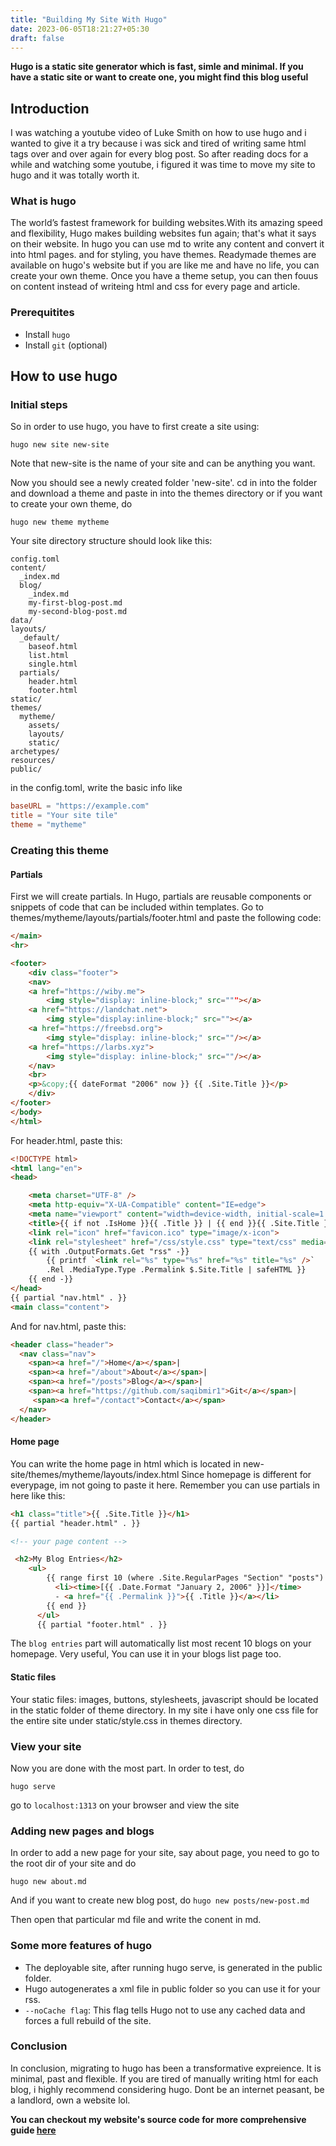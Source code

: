 ```yaml
---
title: "Building My Site With Hugo"
date: 2023-06-05T18:21:27+05:30
draft: false
---
```


**Hugo is a static site generator which is fast, simle and minimal. If you have a static site or want to create one, you might find this blog useful**

## Introduction
I was watching a youtube video of Luke Smith on how to use hugo and i wanted to give it a try because i was sick and tired of writing same html tags over and over again
for every blog post. So after reading docs for a while and watching some youtube, i figured it was time to move my site to hugo and it was totally worth it.

### What is hugo
The world’s fastest framework for building websites.With its amazing speed and flexibility, Hugo makes building websites fun again; that's what it says on their website. In hugo you 
can use md to write any content and convert it into html pages. and for styling, you have themes. Readymade themes are available on hugo's website but if you are like me and have no life, you 
can create your own theme. Once you have a theme setup, you can then fouus on content instead of writeing html and css for every page and article.

### Prerequitites
- Install ```hugo```
- Install ```git``` (optional)

## How to use hugo

### Initial steps

So in order to use hugo, you have to first create a site using:
```shell
hugo new site new-site
```
Note that new-site is the name of your site and can be anything you want.

Now you should see a newly created folder 'new-site'. cd in into the folder and download a theme and paste in into the themes directory or if you want to create your own theme, do
```shell
hugo new theme mytheme
```

Your site directory structure should look like this:
```shell
config.toml
content/
  _index.md
  blog/
    _index.md
    my-first-blog-post.md
    my-second-blog-post.md
data/
layouts/
  _default/
    baseof.html
    list.html
    single.html
  partials/
    header.html
    footer.html
static/
themes/
  mytheme/
    assets/
    layouts/
    static/
archetypes/
resources/
public/

```
in the config.toml, write the basic info like
```toml
baseURL = "https://example.com"
title = "Your site tile"
theme = "mytheme"

```

### Creating this theme
#### Partials
First we will create partials. In Hugo, partials are reusable components or snippets of code that can be included within templates. 
Go to themes/mytheme/layouts/partials/footer.html and paste the following code:
```html
</main>
<hr>

<footer>
	<div class="footer">
	<nav>
	<a href="https://wiby.me">
		<img style="display: inline-block;" src="""></a>
	<a href="https://landchat.net">
		<img style="display:inline-block;" src=""></a>
	<a href="https://freebsd.org">
		<img style="display: inline-block;" src=""/></a>
	<a href="https://larbs.xyz">
		<img style="display: inline-block;" src=""/></a>
	</nav>
	<br>
	<p>&copy;{{ dateFormat "2006" now }} {{ .Site.Title }}</p>
    </div>
</footer>
</body>
</html>
```
For header.html, paste this:
```html
<!DOCTYPE html>
<html lang="en">
<head>

	<meta charset="UTF-8" />
	<meta http-equiv="X-UA-Compatible" content="IE=edge">
	<meta name="viewport" content="width=device-width, initial-scale=1.0" />
	<title>{{ if not .IsHome }}{{ .Title }} | {{ end }}{{ .Site.Title }}</title>
	<link rel="icon" href="favicon.ico" type="image/x-icon">
	<link rel="stylesheet" href="/css/style.css" type="text/css" media="all" />
	{{ with .OutputFormats.Get "rss" -}}
		{{ printf `<link rel="%s" type="%s" href="%s" title="%s" />`
		.Rel .MediaType.Type .Permalink $.Site.Title | safeHTML }}
	{{ end -}}
</head>
{{ partial "nav.html" . }}
<main class="content">

```
And for nav.html, paste this:

```html
<header class="header">
  <nav class="nav">
    <span><a href="/">Home</a></span>|
    <span><a href="/about">About</a></span>|
    <span><a href="/posts">Blog</a></span>|
    <span><a href="https://github.com/saqibmir1">Git</a></span>|
     <span><a href="/contact">Contact</a></span>
  </nav>
</header>
```

#### Home page
You can write the home page in html which is located in new-site/themes/mytheme/layouts/index.html
Since homepage is different for everypage, im not going to paste it here. Remember you can use partials in here like this:
```html
<h1 class="title">{{ .Site.Title }}</h1>
{{ partial "header.html" . }}

<!-- your page content -->

 <h2>My Blog Entries</h2>
    <ul>
        {{ range first 10 (where .Site.RegularPages "Section" "posts") }}
          <li><time>[{{ .Date.Format "January 2, 2006" }}]</time>
          - <a href="{{ .Permalink }}">{{ .Title }}</a></li>
        {{ end }}
      </ul>
      {{ partial "footer.html" . }}
```

The ```blog entries``` part will automatically list most recent 10 blogs on your homepage. Very useful, You can use it in your blogs list page too. 

#### Static files
Your static files: images, buttons, stylesheets, javascript should be located in the static folder of theme directory.
In my site i have only one css file for the entire site under static/style.css in themes directory.

### View your site
Now you are done with the most part. In order to test, do
```shell
hugo serve
```
go to ```localhost:1313``` on your browser and view the site

### Adding new pages and blogs
In order to add a new page for your site, say about page, you need to go to the root dir of your site and do
```
hugo new about.md
```
And if you want to create new blog post, do
```hugo new posts/new-post.md```

Then open that particular md file and write the conent in md.

### Some more features of hugo 
- The deployable site, after running hugo serve, is generated in the public folder.
- Hugo autogenerates a xml file in public folder so you can use it for your rss.
- ```--noCache flag```:  This flag tells Hugo not to use any cached data and forces a full rebuild of the site.

### Conclusion
In conclusion, migrating to hugo has been a transformative expreience. It is minimal, past and flexible. If you are tired
of manually writing html for each blog, i highly recommend considering hugo. Dont be an internet peasant, be a landlord, own a website lol.

**You can checkout my website's source code for more comprehensive guide [here](https://github.com/saqibmir1/saqibmir1.github.io)**